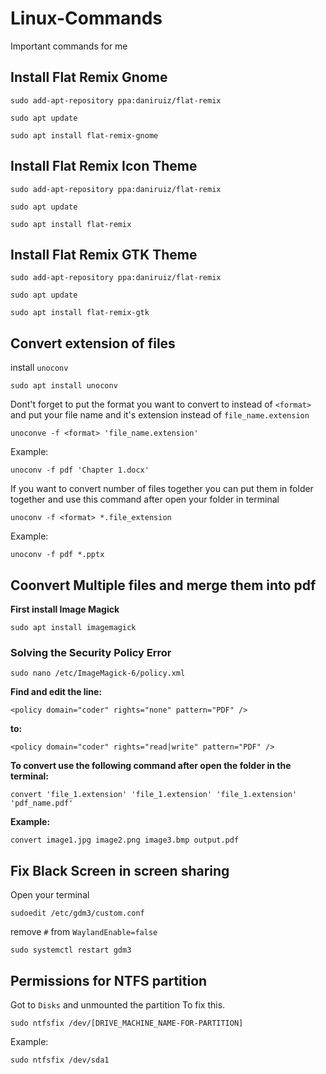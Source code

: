 # Linux-Commands
Important commands for me


## Install Flat Remix Gnome

```
sudo add-apt-repository ppa:daniruiz/flat-remix
```

```
sudo apt update
```

```
sudo apt install flat-remix-gnome
```

## Install Flat Remix Icon Theme

```
sudo add-apt-repository ppa:daniruiz/flat-remix
```

```
sudo apt update
```

```
sudo apt install flat-remix
```

## Install Flat Remix GTK Theme

```
sudo add-apt-repository ppa:daniruiz/flat-remix
```

```
sudo apt update
```

```
sudo apt install flat-remix-gtk

```

## Convert extension of files

install `unoconv`

```
sudo apt install unoconv
```

Dont't forget to put the format you want to convert to instead of `<format>` and put your file name and it's extension instead of `file_name.extension`

```
unoconve -f <format> 'file_name.extension'
```

Example:

```
unoconv -f pdf 'Chapter 1.docx'
```

If you want to convert number of files together you can put them in folder together and use this command after open your folder in terminal

```
unoconv -f <format> *.file_extension
```

Example:

```
unoconv -f pdf *.pptx
```

## Coonvert Multiple files and merge them into pdf

**First install Image Magick**

```
sudo apt install imagemagick
```

### Solving the Security Policy Error

```
sudo nano /etc/ImageMagick-6/policy.xml
```

**Find and edit the line:**

```
<policy domain="coder" rights="none" pattern="PDF" />
```

**to:**

```
<policy domain="coder" rights="read|write" pattern="PDF" />
```

**To convert use the following command after open the folder in the terminal:**

```
convert 'file_1.extension' 'file_1.extension' 'file_1.extension' 'pdf_name.pdf'
```

**Example:**

```
convert image1.jpg image2.png image3.bmp output.pdf
```

## Fix Black Screen in screen sharing

Open your terminal

```
sudoedit /etc/gdm3/custom.conf
```

remove `#` from `WaylandEnable=false`

```
sudo systemctl restart gdm3
```

## Permissions for NTFS partition

Got to `Disks` and unmounted the partition
To fix this.

```
sudo ntfsfix /dev/[DRIVE_MACHINE_NAME-FOR-PARTITION]
```

Example:

```
sudo ntfsfix /dev/sda1
```
